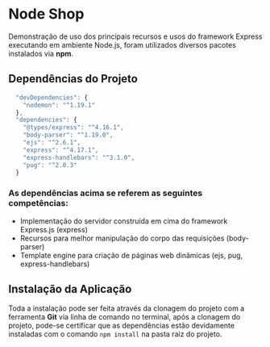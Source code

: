 # Node Shop
Demonstração de uso dos principais recursos e usos do framework Express executando em ambiente Node.js, foram utilizados diversos pacotes instalados via **npm**.

## Dependências do Projeto

```javascript
  "devDependencies": {
    "nodemon": "^1.19.1"
  },
  "dependencies": {
    "@types/express": "^4.16.1",
    "body-parser": "^1.19.0",
    "ejs": "^2.6.1",
    "express": "^4.17.1",
    "express-handlebars": "^3.1.0",
    "pug": "^2.0.3"
  }
  ```

### As dependências acima se referem as seguintes competências:

- Implementação do servidor construída em cima do framework Express.js (express)
- Recursos para melhor manipulação do corpo das requisições (body-parser)
- Template engine para criação de páginas web dinâmicas (ejs, pug, express-handlebars)

## Instalação da Aplicação

Toda a instalação pode ser feita através da clonagem do projeto com a ferramenta **Git** via linha de comando no terminal, após a clonagem do projeto, pode-se certificar que as dependências estão devidamente instaladas com o comando `npm install` na pasta raiz do projeto.
